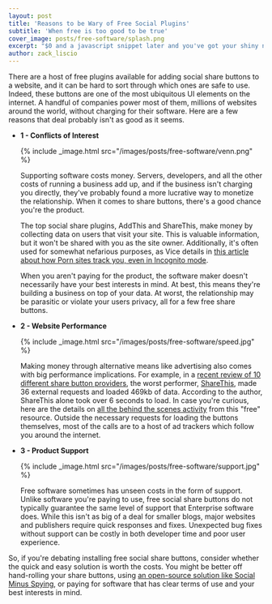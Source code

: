 ```yaml
---
layout: post
title: 'Reasons to be Wary of Free Social Plugins'
subtitle: 'When free is too good to be true'
cover_image: posts/free-software/splash.png
excerpt: "$0 and a javascript snippet later and you've got your shiny new share buttons installed. What does it really cost?"
author: zack_liscio
---
```


There are a host of free plugins available for adding social share buttons to a website, and it can be hard to sort through which ones are safe to use. Indeed, these buttons are one of the most ubiquitous UI elements on the internet. A handful of companies power most of them, millions of websites around the world, without charging for their software. Here are a few reasons that deal probably isn't as good as it seems.

* **1 - Conflicts of Interest**
  
  {% include _image.html src="/images/posts/free-software/venn.png" %} 
  
  Supporting software costs money. Servers, developers, and all the other costs of running a business add up, and if the business isn't charging you directly, they've probably found a more lucrative way to monetize the relationship. When it comes to share buttons, there's a good chance you're the product. 
  
  The top social share plugins, AddThis and ShareThis, make money by collecting data on users that visit your site. This is valuable information, but it won't be shared with you as the site owner. Additionally, it's often used for somewhat nefarious purposes, as Vice details in [this article about how Porn sites track you, even in Incognito mode](http://motherboard.vice.com/read/your-porn-is-watching-you).
  
  When you aren't paying for the product, the software maker doesn't necessarily have your best interests in mind. At best, this means they're building a business on top of your data. At worst, the relationship may be parasitic or violate your users privacy, all for a few free share buttons.  
  
* **2 - Website Performance**
  
  {% include _image.html src="/images/posts/free-software/speed.jpg" %}
  
  Making money through alternative means like advertising also comes with big performance implications. For example, in a [recent review of 10 different share button providers](https://www.xfive.co/blog/social-media-buttons-test-performance-privacy-features/), the worst performer, [ShareThis](http://www.sharethis.com), made 36 external requests and loaded 469kb of data. According to the author, ShareThis alone took over 6 seconds to load. In case you're curious, here are the details on [all the behind the scenes activity](http://www.webpagetest.org/result/150612_S8_PHW/3/details/) from this "free" resource. Outside the necessary requests for loading the buttons themselves, most of the calls are to a host of ad trackers which follow you around the internet.  
  
* **3 - Product Support**
 
  {% include _image.html src="/images/posts/free-software/support.jpg" %}
  
  Free software sometimes has unseen costs in the form of support. Unlike software you're paying to use, free social share buttons do not typically guarantee the same level of support that Enterprise software does. While this isn't as big of a deal for smaller blogs, major websites and publishers require quick responses and fixes. Unexpected bug fixes without support can be costly in both developer time and poor user experience.  

So, if you're debating installing free social share buttons, consider whether the quick and easy solution is worth the costs. You might be better off hand-rolling your share buttons, using [an open-source solution like Social Minus Spying](http://ncase.me/SocialMinusSpying/), or paying for software that has clear terms of use and your best interests in mind.